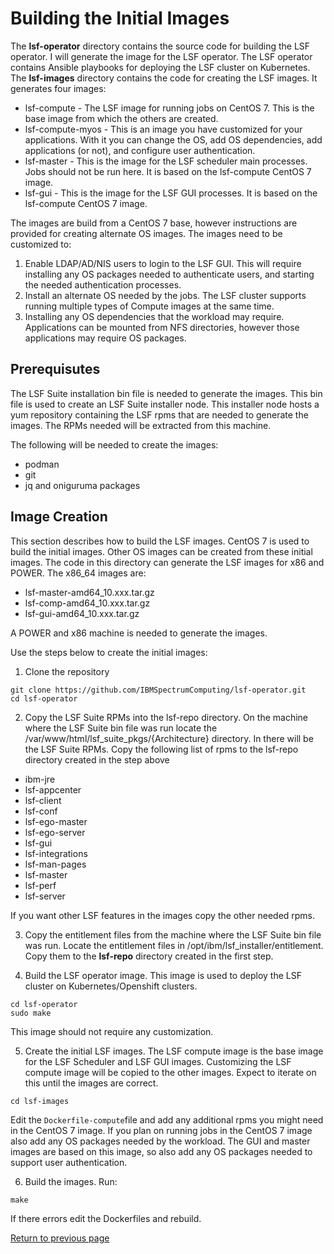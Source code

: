 # Building the Initial Images

The **lsf-operator** directory contains the source code for building the LSF operator.  I will generate the image for the LSF operator.  The LSF operator contains Ansible playbooks for deploying the LSF cluster on Kubernetes. 
The **lsf-images** directory contains the code for creating the LSF images.  It generates four images:
* lsf-compute		- The LSF image for running jobs on CentOS 7.  This is the base image from which the others are created. 
* lsf-compute-myos	- This is an image you have customized for your applications.  With it you can change the OS, add OS dependencies, add applications (or not), and configure user authentication.
* lsf-master		- This is the image for the LSF scheduler main processes.  Jobs should not be run here.  It is based on the lsf-compute CentOS 7 image.
* lsf-gui		- This is the image for the LSF GUI processes.  It is based on the lsf-compute CentOS 7 image.

The images are build from a CentOS 7 base, however instructions are provided for creating alternate OS images.  The images need to be customized to:
1. Enable LDAP/AD/NIS users to login to the LSF GUI.  This will require installing any OS packages needed to authenticate users, and starting the needed authentication processes.
2. Install an alternate OS needed by the jobs.  The LSF cluster supports running multiple types of Compute images at the same time.
2. Installing any OS dependencies that the workload may require.  Applications can be mounted from NFS directories, however those applications may require OS packages.  


## Prerequisutes
The LSF Suite installation bin file is needed to generate the images.  This bin file is used to create an LSF Suite installer node.  This installer node hosts a yum repository containing the LSF rpms that are needed to generate the images.  The RPMs needed will be extracted from this machine.

The following will be needed to create the images:
* podman
* git
* jq and oniguruma packages


## Image Creation
This section describes how to build the LSF images.  CentOS 7 is used to build the initial images.  Other OS images can be created from these initial images.  The code in this directory can generate the LSF images for x86 and POWER.
The x86_64 images are:
* lsf-master-amd64_10.xxx.tar.gz
* lsf-comp-amd64_10.xxx.tar.gz
* lsf-gui-amd64_10.xxx.tar.gz

A POWER and x86 machine is needed to generate the images. 

Use the steps below to create the initial images:

1. Clone the repository 
```
git clone https://github.com/IBMSpectrumComputing/lsf-operator.git
cd lsf-operator
```

2. Copy the LSF Suite RPMs into the lsf-repo directory.  On the machine where the LSF Suite bin file was run locate the /var/www/html/lsf_suite_pkgs/{Architecture} directory.  In there will be the LSF Suite RPMs.  Copy the following list of rpms to the lsf-repo directory created in the step above 
  * ibm-jre
  * lsf-appcenter
  * lsf-client
  * lsf-conf
  * lsf-ego-master
  * lsf-ego-server
  * lsf-gui
  * lsf-integrations
  * lsf-man-pages
  * lsf-master
  * lsf-perf
  * lsf-server

If you want other LSF features in the images copy the other needed rpms.

3. Copy the entitlement files from the machine where the LSF Suite bin file was run.  Locate the entitlement files in /opt/ibm/lsf_installer/entitlement.  Copy them to the **lsf-repo** directory created in the first step.

4. Build the LSF operator image.  This image is used to deploy the LSF cluster on Kubernetes/Openshift clusters.
```
cd lsf-operator
sudo make
```
This image should not require any customization.

5. Create the initial LSF images.  The LSF compute image is the base image for the LSF Scheduler and LSF GUI images.  Customizing the LSF compute image will be copied to the other images.  Expect to iterate on this until the images are correct.
```
cd lsf-images
```
Edit the `Dockerfile-compute`file and add any additional rpms you might need in the CentOS 7 image.  If you plan on running jobs in the CentOS 7 image also add any OS packages needed by the workload.  The GUI and master images are based on this image, so also add any OS packages needed to support user authentication.

6. Build the images.  Run:
```
make
```
If there errors edit the Dockerfiles and rebuild.

[Return to previous page](README.md)

